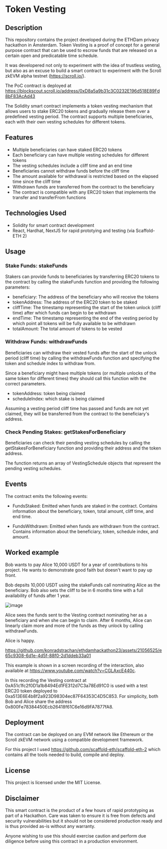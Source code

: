 
# Token Vesting

## Description

This repository contains the project developed during the ETHDam privacy hackathon in Amsterdam. Token Vesting is a proof of concept for a general purpose contract that can be used to escrow funds that are released on a certain open and predicatable time schedule.

It was developered not only to experiment with the idea of trustless vesting, but also as an excuse to build a smart contract to experiment with the Scroll zkEVM alpha testnet (https://scroll.io/).

The PoC contract is deployed at https://blockscout.scroll.io/address/0xD8a5a9b31c3C0232E196d518E89Fd8bF83AcAd43

The Solidity smart contract implements a token vesting mechanism that allows users to stake ERC20 tokens and gradually release them over a predefined vesting period. The contract supports multiple beneficiaries, each with their own vesting schedules for different tokens.

## Features

* Multiple beneficiaries can have staked ERC20 tokens
* Each beneficiary can have multiple vesting schedules for different tokens
* The vesting schedules include a cliff time and an end time
* Beneficiaries cannot withdraw funds before the cliff time
* The amount available for withdrawal is restricted based on the elapsed time since the cliff time
* Withdrawn funds are transferred from the contract to the beneficiary
* The contract is compatible with any ERC20 token that implements the transfer and transferFrom functions

## Technologies Used
* Solidity for smart contract development 
* React, Hardhat, NextJS for rapid prototying and testing (via Scaffold-ETH 2)

## Usage

### Stake Funds: stakeFunds

Stakers can provide funds to beneficiaries by transferring ERC20 tokens to the contract by calling the stakeFunds function and providing the following parameters:

* beneficiary: The address of the beneficiary who will receive the tokens
* tokenAddress: The address of the ERC20 token to be staked
* cliffTime: The timestamp representing the start of the token unlock (cliff time) after which funds can begin to be withdrawn
* endTime: The timestamp representing the end of the vesting period by which point all tokens will be fully available to be withdrawn
* totalAmount: The total amount of tokens to be vested

### Withdraw Funds: withdrawFunds

Beneficiaries can withdraw their vested funds after the start of the unlock period (cliff time) by calling the withdrawFunds function and specifying the token and schedule index to withdraw from.

Since a beneficiary might have multiple tokens (or multiple unlocks of the same token for different times) they should call this function with the correct parameters.

* tokenAddress: token being claimed
* scheduleIndex: which stake is being claimed

Assuming a vesting period cliff time has passed and funds are not yet claimed, they will be transferred from the contract to the beneficiary's address.

### Check Pending Stakes: getStakesForBeneficiary

Beneficiaries can check their pending vesting schedules by calling the getStakesForBeneficiary function and providing their address and the token address.

The function returns an array of VestingSchedule objects that represent the pending vesting schedules.

## Events

The contract emits the following events:

* FundsStaked: Emitted when funds are staked in the contract. Contains information about the beneficiary, token, total amount, cliff time, and end time.

* FundsWithdrawn: Emitted when funds are withdrawn from the contract. Contains information about the beneficiary, token, schedule index, and amount.

## Worked example

Bob wants to pay Alice 10,000 USDT for a year of contributions to his project.
He wants to demonstrate good faith but doesn't want to pay up front.

Bob depsits 10,000 USDT using the stakeFunds call nominating Alice as the beneficiary.
Bob also sets the cliff to be in 6 months time with a full availability of funds after 1 year.

![image](https://github.com/konradstrachan/ethdamhackathon23/assets/21056525/704b3299-7ebb-4307-81ae-5b3710f7233e)


Alice sees the funds sent to the Vesting contract nominating her as a beneficiary and when she can begin to claim.
After 6 months, Alice can linearly claim more and more of the funds as they unlock by calling withdrawFunds.

Alice is happy.

https://github.com/konradstrachan/ethdamhackathon23/assets/21056525/e65c9308-6d1e-4d5f-88f0-2d1ddeb33a01

This example is shown in a screen recording of the interaction, also available at https://www.youtube.com/watch?v=CGLAxcE440c.

In this recording the Vesting contract at 0xA51c1fc2f0D1a1b8494Ed1FE312d7C3a78Ed91C0 is used with a test ERC20 token deployed to 0xa513E6E4b8f2a923D98304ec87F64353C4D5C853.
For simplicity, both Bob and Alice share the address 0x800Fe78384450Ecb26418f61C6e16d9FA7877fA8.

## Deployment

The contract can be deployed on any EVM network like Ethereum or the Scroll zkEVM network using a compatible development framework.

For this project I used https://github.com/scaffold-eth/scaffold-eth-2 which contains all the tools needed to build, compile and deploy.

## License
This project is licensed under the MIT License.

## Disclaimer

This smart contract is the product of a few hours of rapid prototyping as part of a Hackathon. Care was taken to ensure it is free from defects and security vulnerabilities but it should not be considered production ready and is thus provided as-is without any warranty. 

Anyone wishing to use this should exercise caution and perform due diligence before using this contract in a production environment.
